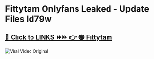 
 # Fittytam Onlyfans Leaked - Update Files ld79w

## <h2><a href="https://clipsfans.com/Fittytam&ref=git">🔗 Click to LINKS ⏩⏩ 👉 🟢 Fittytam </a></h2>

<a href="https://clipsfans.com/Fittytam&ref=git" rel="nofollow" data-target="animated-image.originalLink"><img src="https://i.ibb.co.com/xMMVF88/686577567.gif" alt="Viral Video Original" style="max-width: 100%; display: inline-block;" data-target="animated-image.originalImage"></a>

